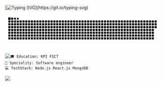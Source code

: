 
[![Typing SVG](https://readme-typing-svg.herokuapp.com/?lines=Hello,+I'm+Alex+Shopiak+👽;Full-stack+developer!;)](https://git.io/typing-svg)

<p>
 <img width="600" src="assets/github-snake.svg" alt="snake"/>
</p>

<div>
  <img align="left" src="https://github-readme-stats.vercel.app/api/top-langs/?username=AlexShopiak&theme=dark&layout=compact&langs_count=13" />

  <div>
    <code>🎓 Education: KPI FICT</code>
  </div>
  <div>
    <code>🔧 Speciality: Software engineer</code>
  </div>
  <div>
    <code>💻 TechStack: Node.js React.js MongoDB</code>
  </div>
  
  <p></p>

  ![](https://komarev.com/ghpvc/?username=your-github-AlexShopiak&color=blue)
  
</div>


